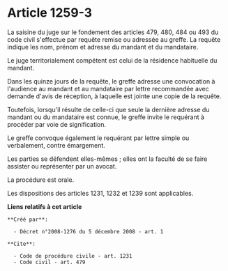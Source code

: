 # Article 1259-3

La saisine du juge sur le fondement des articles 479, 480, 484 ou 493 du code civil s'effectue par requête remise ou adressée
au greffe. La requête indique les nom, prénom et adresse du mandant et du mandataire. 

Le juge territorialement compétent est celui de la résidence habituelle du mandant. 

Dans les quinze jours de la requête, le greffe adresse une convocation à l'audience au mandant et au mandataire par lettre
recommandée avec demande d'avis de réception, à laquelle est jointe une copie de la requête. 

Toutefois, lorsqu'il résulte de celle-ci que seule la dernière adresse du mandant ou du mandataire est connue, le greffe
invite le requérant à procéder par voie de signification. 

Le greffe convoque également le requérant par lettre simple ou verbalement, contre émargement. 

Les parties se défendent elles-mêmes ; elles ont la faculté de se faire assister ou représenter par un avocat. 

La procédure est orale. 

Les dispositions des articles 1231, 1232 et 1239 sont applicables.

**Liens relatifs à cet article**

	**Créé par**:

	  - Décret n°2008-1276 du 5 décembre 2008 - art. 1

	**Cite**:

	  - Code de procédure civile - art. 1231
	  - Code civil - art. 479
